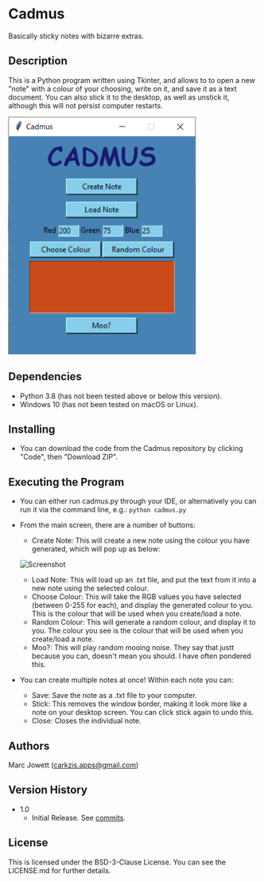 # Cadmus
Basically sticky notes with bizarre extras.

## Description
This is a Python program written using Tkinter, and allows to to open a new "note" with a colour of your choosing, write on it, and save it as a text document.  You can also stick it to the desktop, as well as unstick it, although this will not persist computer restarts.

![Screenshot](cadmus_screenshots/cadmus_main.png)

## Dependencies
* Python 3.8 (has not been tested above or below this version).
* Windows 10 (has not been tested on macOS or Linux).

## Installing
* You can download the code from the Cadmus repository by clicking "Code", then "Download ZIP".

## Executing the Program
* You can either run cadmus.py through your IDE, or alternatively you can run it via the command line, e.g.:
```python cadmus.py```
* From the main screen, there are a number of buttons:
  * Create Note: This will create a new note using the colour you have generated, which will pop up as below:
 
  ![Screenshot](cadmus_screenshots/cadmus_note.png)
  * Load Note: This will load up an .txt file, and put the text from it into a new note using the selected colour.
  * Choose Colour: This will take the RGB values you have selected (between 0-255 for each), and display the generated colour to you.  This is the colour that will be used when you create/load a note.
  * Random Colour: This will generate a random colour, and display it to you.  The colour you see is the colour that will be used when you create/load a note.
  * Moo?: This will play random mooing noise. They say that justt because you can, doesn't mean you should.  I have often pondered this.
* You can create multiple notes at once! Within each note you can:
    * Save: Save the note as a .txt file to your computer.
    * Stick: This removes the window border, making it look more like a note on your desktop screen.  You can click stick again to undo this.
    * Close: Closes the individual note.

## Authors
Marc Jowett (carkzis.apps@gmail.com)

## Version History
* 1.0
  * Initial Release.  See [commits](https://github.com/Carkzis/Cadmus/commits/main).

## License
This is licensed under the BSD-3-Clause License.  You can see the LICENSE.md for further details.
